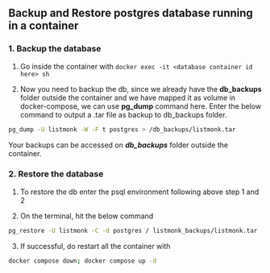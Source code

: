 ## Backup and Restore postgres database running in a container

### 1. Backup the database 
  1. Go inside the container with `docker exec -it <database container id here> sh`

  2. Now you need to backup the db, since we already have the __db_backups__ folder outside the container and we have mapped it as volume in docker-compose, we can use __pg_dump__ command here.
  Enter the below command to output a .tar file as backup to db_backups folder. 
  ```bash 
  pg_dump -U listmonk -W -F t postgres > /db_backups/listmonk.tar 
  ```

  Your backups can be accessed on ___db_backups___ folder outside the container.

 ### 2. Restore the database
  1. To restore the db enter the psql environment following above step 1 and 2

  2. On the terminal, hit the below command
  ```bash
  pg_restore -U listmonk -C -d postgres / listmonk_backups/listmonk.tar
  ```
  3. If successful, do restart all the container with
  ```bash
  docker compose down; docker compose up -d
  ```
